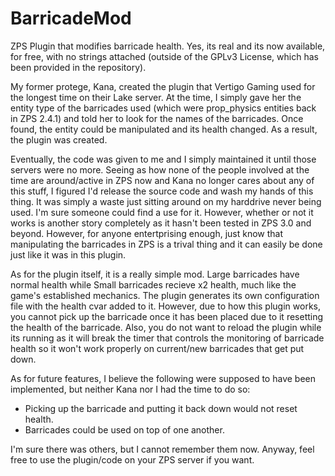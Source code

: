 # BarricadeMod
ZPS Plugin that modifies barricade health. Yes, its real and its now available, for free, with no strings attached (outside of the GPLv3 License, which has been provided in the repository).

My former protege, Kana, created the plugin that Vertigo Gaming used for the longest time on their Lake server. At the time, I simply gave her the entity type of the barricades used (which were prop_physics entities back in ZPS 2.4.1) and told her to look for the names of the barricades. Once found, the entity could be manipulated and its health changed. As a result, the plugin was created. 

Eventually, the code was given to me and I simply maintained it until those servers were no more. Seeing as how none of the people involved at the time are around/active in ZPS now and Kana no longer cares about any of this stuff, I figured I'd release the source code and wash my hands of this thing. It was simply a waste just sitting around on my harddrive never being used. I'm sure someone could find a use for it. However, whether or not it works is another story completely as it hasn't been tested in ZPS 3.0 and beyond. However, for anyone entertprising enough, just know that manipulating the barricades in ZPS is a trival thing and it can easily be done just like it was in this plugin.

As for the plugin itself, it is a really simple mod. Large barricades have normal health while Small barricades recieve x2 health, much like the game's established mechanics. The plugin generates its own configuration file with the health cvar added to it. However, due to how this plugin works, you cannot pick up the barricade once it has been placed due to it resetting the health of the barricade. Also, you do not want to reload the plugin while its running as it will break the timer that controls the monitoring of barricade health so it won't work properly on current/new barricades that get put down. 

As for future features, I believe the following were supposed to have been implemented, but neither Kana nor I had the time to do so:

* Picking up the barricade and putting it back down would not reset health.
* Barricades could be used on top of one another. 

I'm sure there was others, but I cannot remember them now. Anyway, feel free to use the plugin/code on your ZPS server if you want.